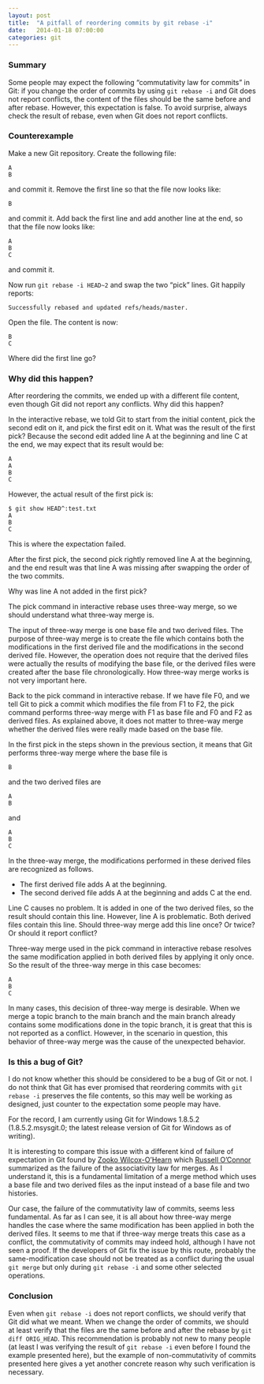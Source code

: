```yaml
---
layout: post
title:  "A pitfall of reordering commits by git rebase -i"
date:   2014-01-18 07:00:00
categories: git
---
```


### Summary

Some people may expect the following “commutativity law for commits”
in Git: if you change the order of commits by using `git rebase -i`
and Git does not report conflicts,
the content of the files should be the same before and after rebase.
However, this expectation is false.
To avoid surprise, always check the result of rebase,
even when Git does not report conflicts.

### Counterexample

Make a new Git repository.  Create the following file:

    A
    B

and commit it.  Remove the first line so that the file now looks like:

    B

and commit it.  Add back the first line and add another line at
the end, so that the file now looks like:

    A
    B
    C

and commit it.

Now run `git rebase -i HEAD~2` and swap the two “pick” lines.
Git happily reports:

    Successfully rebased and updated refs/heads/master.

Open the file.  The content is now:

    B
    C

Where did the first line go?

### Why did this happen?

After reordering the commits, we ended up with a different file
content, even though Git did not report any conflicts.
Why did this happen?

In the interactive rebase, we told Git to start from the initial
content, pick the second edit on it, and pick the first edit on
it.  What was the result of the first pick?  Because the second
edit added line A at the beginning and line C at the end, we may
expect that its result would be:

    A
    A
    B
    C

However, the actual result of the first pick is:

    $ git show HEAD^:test.txt
    A
    B
    C

This is where the expectation failed.

After the first pick, the second pick rightly removed line A at
the beginning, and the end result was that line A was missing
after swapping the order of the two commits.

Why was line A not added in the first pick?

The pick command in interactive rebase uses three-way merge, so
we should understand what three-way merge is.

The input of three-way merge is one base file and two derived
files.  The purpose of three-way merge is to create the file
which contains both the modifications in the first derived file
and the modifications in the second derived file.  However, the
operation does not require that the derived files were actually
the results of modifying the base file, or the derived files were
created after the base file chronologically.  How three-way merge
works is not very important here.

Back to the pick command in interactive rebase.  If we have file
F0, and we tell Git to pick a commit which modifies the file from
F1 to F2, the pick command performs three-way merge with F1 as
base file and F0 and F2 as derived files.  As explained above, it
does not matter to three-way merge whether the derived files were
really made based on the base file.

In the first pick in the steps shown in the previous section, it
means that Git performs three-way merge where the base file is

    B

and the two derived files are

    A
    B

and

    A
    B
    C

In the three-way merge, the modifications performed in these
derived files are recognized as follows.

* The first derived file adds A at the beginning.
* The second derived file adds A at the beginning and adds C at the end.

Line C causes no problem.  It is added in one of the two derived
files, so the result should contain this line.  However, line A
is problematic.  Both derived files contain this line.  Should
three-way merge add this line once?  Or twice?  Or should it
report conflict?

Three-way merge used in the pick command in interactive rebase
resolves the same modification applied in both derived files by
applying it only once.  So the result of the three-way merge in
this case becomes:

    A
    B
    C

In many cases, this decision of three-way merge is desirable.
When we merge a topic branch to the main branch and the main
branch already contains some modifications done in the topic
branch, it is great that this is not reported as a conflict.
However, in the scenario in question, this behavior of three-way
merge was the cause of the unexpected behavior.

### Is this a bug of Git?

I do not know whether this should be considered
to be a bug of Git or not.
I do not think that Git has ever promised that reordering commits
with `git rebase -i` preserves the file contents,
so this may well be working as designed,
just counter to the expectation some people may have.

For the record, I am currently using
Git for Windows 1.8.5.2 (1.8.5.2.msysgit.0;
the latest release version of Git for Windows as of writing).

It is interesting to compare this issue with a different kind
of failure of expectation in Git
found by [Zooko Wilcox-O’Hearn][badmerge]
which [Russell O’Connor][nonassoc]
summarized as the failure of the associativity law for merges.
As I understand it, this is a fundamental limitation of a merge
method which uses a base file and two derived files as the input
instead of a base file and two histories.

Our case, the failure of the commutativity law of commits,
seems less fundamental.
As far as I can see, it is all about how three-way merge handles
the case where the same modification has been applied in both the
derived files.
It seems to me that if three-way merge treats this case as a conflict,
the commutativity of commits may indeed hold,
although I have not seen a proof.
If the developers of Git fix the issue by this route,
probably the same-modification case should not be treated as a conflict
during the usual `git merge`
but only during `git rebase -i` and some other selected operations.

### Conclusion

Even when `git rebase -i` does not report conflicts,
we should verify that Git did what we meant.
When we change the order of commits, we should at least verify
that the files are the same before and after the rebase by
`git diff ORIG_HEAD`.
This recommendation is probably not new to many people
(at least I was verifying the result of `git rebase -i`
even before I found the example presented here),
but the example of non-commutativity of commits presented here
gives a yet another concrete reason why such verification is
necessary.

[badmerge]: https://tahoe-lafs.org/~zooko/badmerge/simple.html
[nonassoc]: http://r6.ca/blog/20110416T204742Z.html
